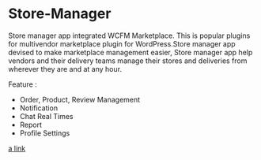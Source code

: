 # Store-Manager
Store manager app integrated WCFM Marketplace. This is popular plugins for multivendor marketplace plugin for WordPress.Store manager app devised to make marketplace management easier, Store manager app help vendors and their delivery teams manage their stores and deliveries from wherever they are and at any hour.

Feature :
- Order, Product, Review Management
- Notification
- Chat Real Times
- Report
- Profile Settings


[a link](https://play.google.com/store/apps/details?id=com.rn_store_manager)


